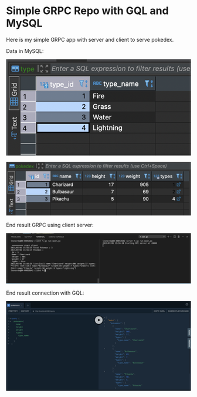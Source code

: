# Simple GRPC Repo with GQL and MySQL

Here is my simple GRPC app with server and client to serve pokedex.

Data in MySQL:


![Alt screenshot](image/data1.png?raw=true "data1")

![Alt screenshot](image/data2.png?raw=true "data2")

End result GRPC using client server:

![Alt screenshot](image/result_grpc.png?raw=true "Screenshot Result GRPC")

End result connection with GQL:

![Alt screenshot](image/result_gql1.png?raw=true "Screenshot Result GQL")

